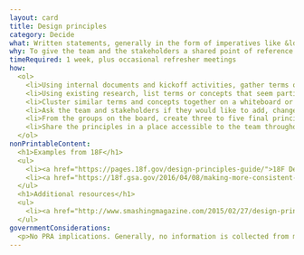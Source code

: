 ```yaml
---
layout: card
title: Design principles
category: Decide
what: Written statements, generally in the form of imperatives like &ldquo;Earn people&rsquo;s trust,&rdquo; that serve as guiding lights during decision-making.
why: To give the team and the stakeholders a shared point of reference when negotiating next steps. Good design principles are specific to the project, not general truths, and should help teams say &ldquo;no&rdquo; to otherwise interesting proposals or generate ideas when they&rsquo;re stuck.
timeRequired: 1 week, plus occasional refresher meetings
how:
  <ol>
    <li>Using internal documents and kickoff activities, gather terms or concepts that seem significant to project goals and organizational culture.</li>
    <li>Using existing research, list terms or concepts that seem particularly important to customers or user groups.</li>
    <li>Cluster similar terms and concepts together on a whiteboard or other writing space open to everyone in the project. Name the clusters.</li>
    <li>Ask the team and stakeholders if they would like to add, change, or edit any concepts or groups.</li>
    <li>From the groups on the board, create three to five final principles. Using evidence from partner or user research, write one to two sentences in support of each principle.</li>
    <li>Share the principles in a place accessible to the team throughout the project, and refer to them often while making decisions.</li>
  </ol>
nonPrintableContent:
  <h1>Examples from 18F</h1>
  <ul>
    <li><a href="https://pages.18f.gov/design-principles-guide/">18F Design Principles Guide</a></li>
    <li><a href="https://18f.gsa.gov/2016/04/08/making-more-consistent-decisions-with-design-principles-a-new-18f-guide/">&ldquo;Making more consistent decisions with design principles&colon; A new 18F guide&rdquo;</a> Elizabeth Goodman and Brad Nunnally.</li>  
  </ul>  
  <h1>Additional resources</h1>
  <ul>
    <li><a href="http://www.smashingmagazine.com/2015/02/27/design-principles-dominance-focal-points-hierarchy/">&lquo;Design Principles&colon; Dominance, Focal Points And Hierarchy.&rdquo;</a> Steven Bradley.</li>  
  </ul>
governmentConsiderations:
  <p>No PRA implications. Generally, no information is collected from members of the public. Even when stakeholders are members of the public, the PRA explicitly exempts direct observation and non-standardized conversation (e.g., not a survey), 5 CFR 1320.3(h)3. See the methods for <a href="/recruiting">Recruiting</a> and <a href="/privacy">Privacy</a> for more tips on taking input from the public.</p>
---
```

